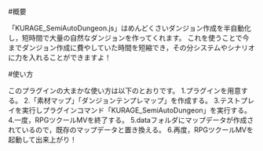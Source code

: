 #概要

「KURAGE_SemiAutoDungeon.js」はめんどくさいダンジョン作成を半自動化し，短時間で大量の自然なダンジョンを作ってくれます。
これを使うことで今までダンジョン作成に費やしていた時間を短縮でき，その分システムやシナリオに力を入れることができますよ！

#使い方

このプラグインの大まかな使い方は以下のとおりです。
1.プラグインを用意する。
2.「素材マップ」「ダンジョンテンプレマップ」を作成する。
3.テストプレイを実行しプラグインコマンド「KURAGE_SemiAutoDungeon」を実行する。
4.一度，RPGツクールMVを終了する。
5.dataフォルダにマップデータが作成されているので，既存のマップデータと置き換える。
6.再度，RPGツクールMVを起動して出来上がり！


